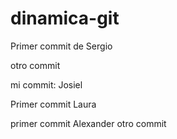 # dinamica-git

Primer commit de Sergio


otro commit


mi commit: Josiel 

Primer commit Laura

primer commit Alexander
otro commit

